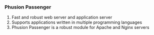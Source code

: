 ###  Phusion Passenger

1. Fast and robust web server and application server
2. Supports applications written in multiple programming languages
3. Phusion Passenger is a robust module for Apache and Nginx servers